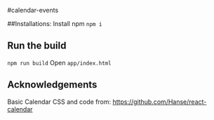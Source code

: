 #calendar-events 

##Installations: 
Install npm
``npm i``

## Run the build
``npm run build``
Open `app/index.html`

## Acknowledgements
Basic Calendar CSS and code from: https://github.com/Hanse/react-calendar


